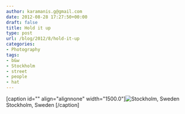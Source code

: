 ```yaml
---
author: karamanis.g@gmail.com
date: 2012-08-28 17:27:50+00:00
draft: false
title: Hold it up
type: post
url: /blog/2012/8/hold-it-up
categories:
- Photography
tags:
- b&w
- Stockholm
- street
- people
- hat
---
```


[caption id="" align="alignnone" width="1500.0"]![ Stockholm, Sweden ](/images/2012-08-28-20128hold-it-up/20120825-R0011733.jpg)
 Stockholm, Sweden [/caption]
